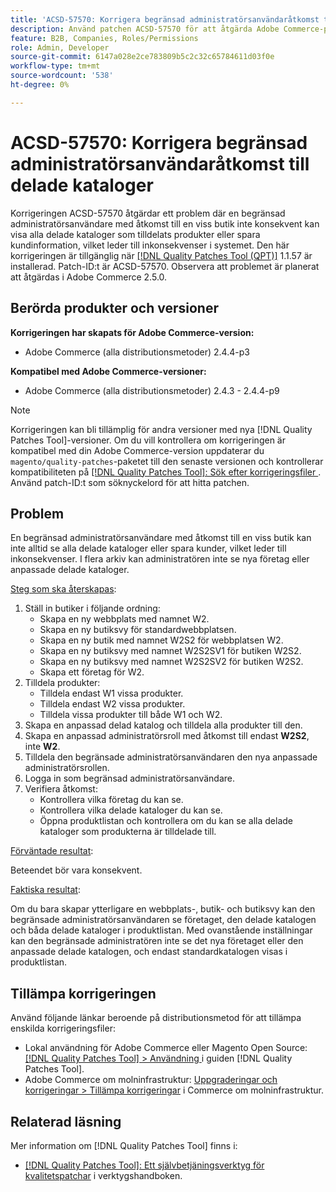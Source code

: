 ```yaml
---
title: 'ACSD-57570: Korrigera begränsad administratörsanvändaråtkomst till delade kataloger'
description: Använd patchen ACSD-57570 för att åtgärda Adobe Commerce-problemet där en begränsad administratörsanvändare med åtkomst till en viss butik inte konsekvent kan visa alla delade kataloger som tilldelats produkter eller spara kundinformation, vilket leder till inkonsekvenser i systemet.
feature: B2B, Companies, Roles/Permissions
role: Admin, Developer
source-git-commit: 6147a028e2ce783809b5c2c32c65784611d03f0e
workflow-type: tm+mt
source-wordcount: '538'
ht-degree: 0%

---
```



# ACSD-57570: Korrigera begränsad administratörsanvändaråtkomst till delade kataloger

Korrigeringen ACSD-57570 åtgärdar ett problem där en begränsad administratörsanvändare med åtkomst till en viss butik inte konsekvent kan visa alla delade kataloger som tilldelats produkter eller spara kundinformation, vilket leder till inkonsekvenser i systemet. Den här korrigeringen är tillgänglig när [[!DNL Quality Patches Tool (QPT)]](/help/tools/quality-patches-tool/quality-patches-tool-to-self-serve-quality-patches.md) 1.1.57 är installerad. Patch-ID:t är ACSD-57570. Observera att problemet är planerat att åtgärdas i Adobe Commerce 2.5.0.

## Berörda produkter och versioner

**Korrigeringen har skapats för Adobe Commerce-version:**

* Adobe Commerce (alla distributionsmetoder) 2.4.4-p3

**Kompatibel med Adobe Commerce-versioner:**

* Adobe Commerce (alla distributionsmetoder) 2.4.3 - 2.4.4-p9

>[!NOTE]
>
>Korrigeringen kan bli tillämplig för andra versioner med nya [!DNL Quality Patches Tool]-versioner. Om du vill kontrollera om korrigeringen är kompatibel med din Adobe Commerce-version uppdaterar du `magento/quality-patches`-paketet till den senaste versionen och kontrollerar kompatibiliteten på [[!DNL Quality Patches Tool]: Sök efter korrigeringsfiler ](https://experienceleague.adobe.com/tools/commerce-quality-patches/index.html?lang=sv-SE). Använd patch-ID:t som söknyckelord för att hitta patchen.

## Problem

En begränsad administratörsanvändare med åtkomst till en viss butik kan inte alltid se alla delade kataloger eller spara kunder, vilket leder till inkonsekvenser. I flera arkiv kan administratören inte se nya företag eller anpassade delade kataloger.

<u>Steg som ska återskapas</u>:

1. Ställ in butiker i följande ordning:
   * Skapa en ny webbplats med namnet W2.
   * Skapa en ny butiksvy för standardwebbplatsen.
   * Skapa en ny butik med namnet W2S2 för webbplatsen W2.
   * Skapa en ny butiksvy med namnet W2S2SV1 för butiken W2S2.
   * Skapa en ny butiksvy med namnet W2S2SV2 för butiken W2S2.
   * Skapa ett företag för W2.
1. Tilldela produkter:
   * Tilldela endast W1 vissa produkter.
   * Tilldela endast W2 vissa produkter.
   * Tilldela vissa produkter till både W1 och W2.
1. Skapa en anpassad delad katalog och tilldela alla produkter till den.
1. Skapa en anpassad administratörsroll med åtkomst till endast **W2S2**, inte **W2**.
1. Tilldela den begränsade administratörsanvändaren den nya anpassade administratörsrollen.
1. Logga in som begränsad administratörsanvändare.
1. Verifiera åtkomst:
   * Kontrollera vilka företag du kan se.
   * Kontrollera vilka delade kataloger du kan se.
   * Öppna produktlistan och kontrollera om du kan se alla delade kataloger som produkterna är tilldelade till.

<u>Förväntade resultat</u>:

Beteendet bör vara konsekvent.

<u>Faktiska resultat</u>:

Om du bara skapar ytterligare en webbplats-, butik- och butiksvy kan den begränsade administratörsanvändaren se företaget, den delade katalogen och båda delade kataloger i produktlistan. Med ovanstående inställningar kan den begränsade administratören inte se det nya företaget eller den anpassade delade katalogen, och endast standardkatalogen visas i produktlistan.

## Tillämpa korrigeringen

Använd följande länkar beroende på distributionsmetod för att tillämpa enskilda korrigeringsfiler:

* Lokal användning för Adobe Commerce eller Magento Open Source: [[!DNL Quality Patches Tool] > Användning ](/help/tools/quality-patches-tool/usage.md) i guiden [!DNL Quality Patches Tool].
* Adobe Commerce om molninfrastruktur: [Uppgraderingar och korrigeringar > Tillämpa korrigeringar](https://experienceleague.adobe.com/docs/commerce-cloud-service/user-guide/develop/upgrade/apply-patches.html?lang=sv-SE) i Commerce om molninfrastruktur.

## Relaterad läsning

Mer information om [!DNL Quality Patches Tool] finns i:

* [[!DNL Quality Patches Tool]: Ett självbetjäningsverktyg för kvalitetspatchar](/help/tools/quality-patches-tool/quality-patches-tool-to-self-serve-quality-patches.md) i verktygshandboken.

